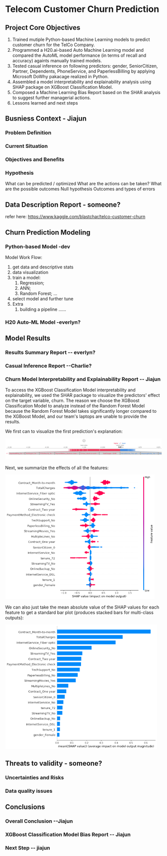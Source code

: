 # Telecom Customer Churn Prediction
## Project Core Objectives
1. Trained mutiple Python-based Machine Learning models to predict customer churn for the TelCo Company.
2. Programmed a H20.ai-based Auto Machine Learning model and compared the AutoML model performance (in terms of recall and accuracy) againts manually trained models.
3. Tested casual inference on following predictors: gender, SeniorCitizen, Partner, Dependents, PhoneService, and PaperlessBilling by applying Microsoft DoWhy pakacage realized in Python.             
4. Assembled a model interpretability and explainability analysis using SHAP package on XGBoost Classification Model.
5. Composed a Machine Learning Bias Report based on the SHAR analysis to suggest further managerial actions.
6. Lessons learned and next steps

## Busniess Context - Jiajun
### Problem Definition
### Current Situation
### Objectives and Benefits
### Hypothesis
What can be predicted / optimized
What are the actions can be taken?
What are the possible outcomes
Null hypothesis
Outcomes and types of errors

## Data Description Report - someone?
refer here: https://www.kaggle.com/blastchar/telco-customer-churn

## Churn Prediction Modeling
### Python-based Model -dev
Model Work Flow:
1. get data and descriptive stats
2. data visualization 
3. train a model:
    1) Regression;
    2) ANN;
    3) Random Forest;
    ...
4. select model and further tune
5. Extra
    1) building a pipeline
    ...... 
### H20 Auto-ML Model -everlyn?

## Model Results 
### Results Summary Report -- everlyn?

### Casual Inference Report --Charlie?
### Churn Model Interpretability and Explainability Report -- Jiajun
To access the XGBoost Classification Model interpretability and explainability, we used the SHAR package to visualize the predictors' effect on the target variable, churn. The reason we choose the XGBoost Classification Model to analyze instead of the Random Forest Model because the Random Forest Model takes significantly longer compared to the XGBoost Model, and our team's laptops are unable to provide the results. 

We first can to visualize the first prediction's explanation:

<img src = "Model-Interpretability-Graph/Interpretability1.png" width = 700>

Next, we summarize the effects of all the features:

<img src = "Model-Interpretability-Graph/Interpretability2.png" height = 400>

We can also just take the mean absolute value of the SHAP values for each feature to get a standard bar plot (produces stacked bars for multi-class outputs):

<img src = "Model-Interpretability-Graph/Interpretability3.png" height = 400>

## Threats to validity - someone?
### Uncertainties and Risks
### Data quality issues

## Conclusions
### Overall Conclusion --Jiajun
### XGBoost Classification Model Bias Report -- Jiajun
### Next Step -- jiajun
